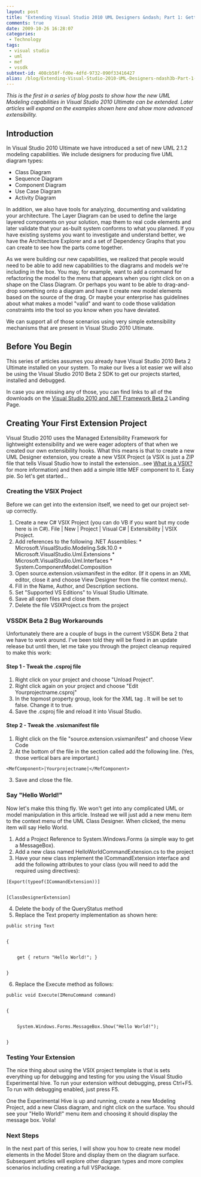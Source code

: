 ```yaml
---
layout: post
title: "Extending Visual Studio 2010 UML Designers &ndash; Part 1: Getting Started"
comments: true
date: 2009-10-26 16:28:07
categories:
 - Technology
tags:
 - visual studio
 - uml
 - mef
 - vssdk
subtext-id: 408cb58f-fd0e-4dfd-9732-090f33416427
alias: /blog/Extending-Visual-Studio-2010-UML-Designers-ndash3b-Part-1-Getting-Started.aspx
---
```



_This is the first in a series of blog posts to show how the new UML Modeling capabilities in Visual Studio 2010 Ultimate can be extended. Later articles will expand on the examples shown here and show more advanced extensibility._

## Introduction

In Visual Studio 2010 Ultimate we have introduced a set of new UML 2.1.2 modeling capabilities. We include designers for producing five UML diagram types:

  * Class Diagram 
  * Sequence Diagram 
  * Component Diagram 
  * Use Case Diagram 
  * Activity Diagram 

In addition, we also have tools for analyzing, documenting and validating your architecture. The Layer Diagram can be used to define the large layered components on your solution, map them to real code elements and later validate that your as-built system conforms to what you planned. If you have existing systems you want to investigate and understand better, we have the Architecture Explorer and a set of Dependency Graphs that you can create to see how the parts come together.

As we were building our new capabilities, we realized that people would need to be able to add new capabilities to the diagrams and models we're including in the box. You may, for example, want to add a command for refactoring the model to the menu that appears when you right click on on a shape on the Class Diagram. Or perhaps you want to be able to drag-and-drop something onto a diagram and have it create new model elements based on the source of the drag. Or maybe your enterprise has guidelines about what makes a model "valid" and want to code those validation constraints into the tool so you know when you have deviated.

We can support all of those scenarios using very simple extensibility mechanisms that are present in Visual Studio 2010 Ultimate.

## Before You Begin

This series of articles assumes you already have Visual Studio 2010 Beta 2 Ultimate installed on your system. To make our lives a lot easier we will also be using the Visual Studio 2010 Beta 2 SDK to get our projects started, installed and debugged.

In case you are missing any of those, you can find links to all of the downloads on the [Visual Studio 2010 and .NET Framework Beta 2](http://go.microsoft.com/fwlink/?LinkID=151797) Landing Page.

## Creating Your First Extension Project

Visual Studio 2010 uses the Managed Extensibility Framework for lightweight extensibility and we were eager adopters of that when we created our own extensibility hooks. What this means is that to create a new UML Designer extension, you create a new VSIX Project (a VSIX is just a ZIP file that tells Visual Studio how to install the extension...see [What is a VSIX?](http://blogs.msdn.com/quanto/archive/2009/05/26/what-is-a-vsix.aspx) for more information) and then add a simple little MEF component to it. Easy pie. So let's get started...

### Creating the VSIX Project

Before we can get into the extension itself, we need to get our project set-up correctly.

  1. Create a new C# VSIX Project (you can do VB if you want but my code here is in C#). File | New | Project | Visual C# | Extensibility | VSIX Project. 
  2. Add references to the following .NET Assemblies: 
    * Microsoft.VisualStudio.Modeling.Sdk.10.0 
    * Microsoft.VisualStudio.Uml.Extensions 
    * Microsoft.VisualStudio.Uml.Interfaces 
    * System.ComponentModel.Composition 
  3. Open source.extension.vsixmanifest in the editor. (If it opens in an XML editor, close it and choose View Designer from the file context menu). 
  4. Fill in the Name, Author, and Description sections. 
  5. Set "Supported VS Editions" to Visual Studio Ultimate. 
  6. Save all open files and close them. 
  7. Delete the file VSIXProject.cs from the project 

### VSSDK Beta 2 Bug Workarounds

Unfortunately there are a couple of bugs in the current VSSDK Beta 2 that we have to work around. I've been told they will be fixed in an update release but until then, let me take you through the project cleanup required to make this work:

#### Step 1 - Tweak the .csproj file

  1. Right click on your project and choose "Unload Project". 
  2. Right click again on your project and choose "Edit Yourprojectname.csproj"
  3. In the topmost property group, look for the XML tag <IncludeAssemblyInVSIXContainer>. It will be set to false. Change it to true. 
  4. Save the .csproj file and reload it into Visual Studio. 

#### Step 2 - Tweak the .vsixmanifest file

  1. Right click on the file "source.extension.vsixmanifest" and choose View Code 
  2. At the bottom of the file in the section called <Content> add the following line. (Yes, those vertical bars are important.) 
    
    <MefComponent>|Yourprojectname|</MefComponent> 

  3. Save and close the file. 

### Say "Hello World!"

Now let's make this thing fly. We won't get into any complicated UML or model manipulation in this article. Instead we will just add a new menu item to the context menu of the UML Class Designer. When clicked, the menu item will say Hello World.

  1. Add a Project Reference to System.Windows.Forms (a simple way to get a MessageBox). 
  2. Add a new class named HelloWorldCommandExtension.cs to the project 
  3. Have your new class implement the ICommandExtension interface and add the following attributes to your class (you will need to add the required using directives): 
    
    [Export(typeof(ICommandExtension))] 
    
    
    [ClassDesignerExtension] 

  4. Delete the body of the QueryStatus method 
  5. Replace the Text property implementation as shown here: 
    
    public string Text
    
    
    {
    
    
        get { return "Hello World!"; }
    
    
    }
    

  6. Replace the Execute method as follows: 
    
    public void Execute(IMenuCommand command)
    
    
    {
    
    
        System.Windows.Forms.MessageBox.Show("Hello World!");
    
    
    }

### Testing Your Extension

The nice thing about using the VSIX project template is that is sets everything up for debugging and testing for you using the Visual Studio Experimental hive. To run your extension without debugging, press Ctrl+F5. To run with debugging enabled, just press F5.

One the Experimental Hive is up and running, create a new Modeling Project, add a new Class diagram, and right click on the surface. You should see your "Hello World!" menu item and choosing it should display the message box. Voila!

### Next Steps

In the next part of this series, I will show you how to create new model elements in the Model Store and display them on the diagram surface. Subsequent articles will explore other diagram types and more complex scenarios including creating a full VSPackage.
